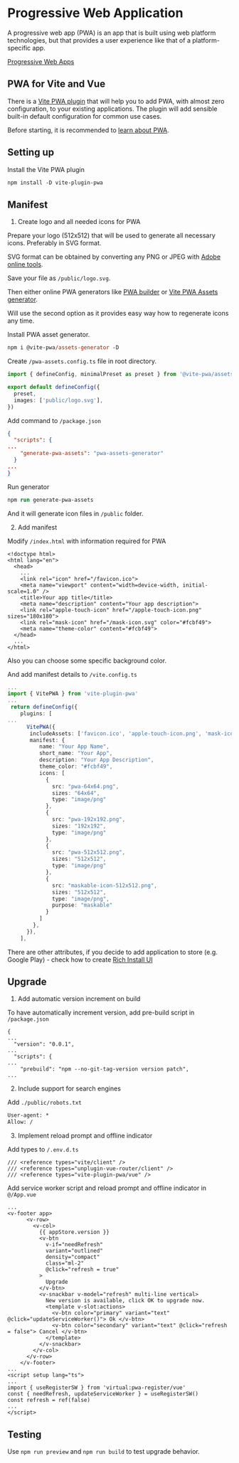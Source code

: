 # Progressive Web Application

A progressive web app (PWA) is an app that is built using web platform technologies, but that provides a user experience like that of a platform-specific app.

[Progressive Web Apps](https://developer.mozilla.org/en-US/docs/Web/Progressive_web_apps)

## PWA for Vite and Vue

There is a [Vite PWA plugin](https://vite-pwa-org.netlify.app/) that will help you to add PWA, with almost zero configuration, to your existing applications. The plugin will add sensible built-in default configuration for common use cases.

Before starting, it is recommended to [learn about PWA](https://web.dev/learn/pwa/).

## Setting up

Install the Vite PWA plugin

```ps
npm install -D vite-plugin-pwa
```

## Manifest

1. Create logo and all needed icons for PWA

Prepare your logo (512x512) that will be used to generate all necessary icons. Preferably in SVG format.

SVG format can be obtained by converting any PNG or JPEG with [Adobe online tools](https://new.express.adobe.com/tools/convert-to-svg).

Save your file as `/public/logo.svg`.

Then either online PWA generators like [PWA builder](https://www.pwabuilder.com/imageGenerator) or [Vite PWA Assets generator](https://github.com/vite-pwa/assets-generator).

Will use the second option as it provides easy way how to regenerate icons any time.

Install PWA asset generator.

```ps
npm i @vite-pwa/assets-generator -D
```

Create `/pwa-assets.config.ts` file in root directory.

```ts
import { defineConfig, minimalPreset as preset } from '@vite-pwa/assets-generator/config'

export default defineConfig({
  preset,
  images: ['public/logo.svg'],
})
```

Add command to `/package.json`

```json
{
  "scripts": {
...
    "generate-pwa-assets": "pwa-assets-generator"
  }
...
}
```

Run generator

```ps
npm run generate-pwa-assets
```

And it will generate icon files in `/public` folder.

2. Add manifest

Modify `/index.html` with information required for PWA

```html{5-11}
<!doctype html>
<html lang="en">
  <head>
    ...
    <link rel="icon" href="/favicon.ico">
    <meta name="viewport" content="width=device-width, initial-scale=1.0" />
    <title>Your app title</title>
    <meta name="description" content="Your app description">
    <link rel="apple-touch-icon" href="/apple-touch-icon.png" sizes="180x180">
    <link rel="mask-icon" href="/mask-icon.svg" color="#fcbf49">
    <meta name="theme-color" content="#fcbf49">
  </head>
  ...
</html>
```

Also you can choose some specific background color.

And add manifest details to `/vite.config.ts`

```ts
...
import { VitePWA } from 'vite-plugin-pwa'
...
 return defineConfig({
    plugins: [
...
      VitePWA({
       includeAssets: ['favicon.ico', 'apple-touch-icon.png', 'mask-icon.svg'],
       manifest: {
          name: "Your App Name",
          short_name: "Your App",
          description: "Your App Description",
          theme_color: "#fcbf49",
          icons: [
            {
              src: "pwa-64x64.png",
              sizes: "64x64",
              type: "image/png"
            },
            {
              src: "pwa-192x192.png",
              sizes: "192x192",
              type: "image/png"
            },
            {
              src: "pwa-512x512.png",
              sizes: "512x512",
              type: "image/png"
            },
            {
              src: "maskable-icon-512x512.png",
              sizes: "512x512",
              type: "image/png",
              purpose: "maskable"
            }
          ]
        },
      }),
    ],
```

There are other attributes, if you decide to add application to store (e.g. Google Play) - check how to create [Rich Install UI](https://developer.chrome.com/blog/richer-install-ui-desktop/)

## Upgrade

1. Add automatic version increment on build

To have automatically increment version, add pre-build script in `/package.json`

```json{7}
{
...
  "version": "0.0.1",
...
  "scripts": {
...
    "prebuild": "npm --no-git-tag-version version patch",
...
```

2. Include support for search engines

Add `./public/robots.txt`

```txt
User-agent: *
Allow: /
```

3. Implement reload prompt and offline indicator

Add types to `/.env.d.ts`

```ts{3}
/// <reference types="vite/client" />
/// <reference types="unplugin-vue-router/client" />
/// <reference types="vite-plugin-pwa/vue" />
```

Add service worker script and reload prompt and offline indicator in `@/App.vue`

```vue
...
<v-footer app>
      <v-row>
        <v-col>
          {{ appStore.version }}
          <v-btn
            v-if="needRefresh"
            variant="outlined"
            density="compact"
            class="ml-2"
            @click="refresh = true"
          >
            Upgrade
          </v-btn>
          <v-snackbar v-model="refresh" multi-line vertical>
            New version is available, click OK to upgrade now.
            <template v-slot:actions>
              <v-btn color="primary" variant="text" @click="updateServiceWorker()"> Ok </v-btn>
              <v-btn color="secondary" variant="text" @click="refresh = false"> Cancel </v-btn>
            </template>
          </v-snackbar>
        </v-col>
      </v-row>
    </v-footer>
...
<script setup lang="ts">
...
import { useRegisterSW } from 'virtual:pwa-register/vue'
const { needRefresh, updateServiceWorker } = useRegisterSW()
const refresh = ref(false)
...
</script>
```

## Testing

Use `npm run preview` and `npm run build` to test upgrade behavior.
